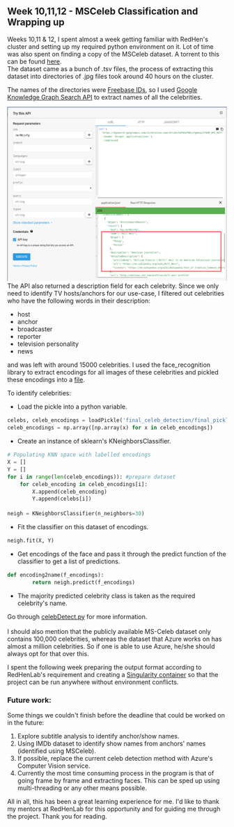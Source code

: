 ## Week 10,11,12 - MSCeleb Classification and Wrapping up
Weeks 10,11 & 12, I spent almost a week getting familiar with RedHen's cluster and setting up my required python environment on it. Lot of time was also spent on finding a copy of the MSCeleb dataset. A torrent to this can be found <a href="https://academictorrents.com/details/9e67eb7cc23c9417f39778a8e06cca5e26196a97/tech&hit=1&filelist=1">here</a>.<br>
The dataset came as a bunch of .tsv files, the process of extracting this dataset into directories of .jpg files took around 40 hours on the cluster.

The names of the directories were <a href="https://www.wikidata.org/wiki/Property:P646">Freebase IDs</a>, so I used <a href="https://developers.google.com/knowledge-graph/">Google Knowledge Graph Search API</a> to extract names of all the celebrities.

![Google Knowledge Graph API](week10-1.png)
 The API also returned a description field for each celebrity. Since we only need to identify TV hosts/anchors for our use-case, I filtered out celebrities who have the following words in their description:
* host
* anchor
* broadcaster
* reporter
* television personality
* news


and was left with around 15000 celebrities. I used the 
face_recognition library to extract encodings for all images of these celebrities and pickled these encodings into a <a href="https://drive.google.com/file/d/1AAkCoH1FDuJz4pTOyZv9QCUFPZAHECRI/view">file</a>.

To identify celebrities:
* Load the pickle into a python variable.

```python
celebs, celeb_encodings = loadPickle('final_celeb_detection/final_pickles/anchors-with-TV-encodings.pickle')
celeb_encodings = np.array([np.array(x) for x in celeb_encodings])
```

* Create an instance of sklearn's KNeighborsClassifier.

```python
# Populating KNN space with labelled encodings
X = []
Y = []
for i in range(len(celeb_encodings)): #prepare dataset
    for celeb_encoding in celeb_encodings[i]:
        X.append(celeb_encoding)
        Y.append(celebs[i])
    
neigh = KNeighborsClassifier(n_neighbors=30)
```
* Fit the classifier on this dataset of encodings.

```python
neigh.fit(X, Y)
```

* Get encodings of the face and pass it through the predict function of the classifier to get a list of predictions.

```python
def encoding2name(f_encodings):
        return neigh.predict(f_encodings)
```

* The majority predicted celebrity class is taken as the required celebrity's name.
 
Go through <a href="https://github.com/eonr/ShowSegmentation/blob/master/final_usable_code/celebDetect.py">celebDetect.py</a> for more information.<br><br>
I should also mention that the publicly available MS-Celeb dataset only contains 100,000 celebrities, whereas the dataset that Azure works on has almost a million celebrities. So if one is able to use Azure, he/she should always opt for that over this.

I spent the following week preparing the output format according to RedHenLab's requirement and creating a <a href="https://singularity.lbl.gov/">Singularity container</a> so that the project can be run anywhere without environment conflicts.

### Future work:
Some things we couldn't finish before the deadline that could be worked on in the future:
1. Explore subtitle analysis to identify anchor/show names.
2. Using IMDb dataset to identify show names from anchors' names (identified using MSCeleb).
3. If possible, replace the current celeb detection method with Azure's Computer Vision service.
4. Currently the most time consuming process in the program is that of going frame by frame and extracting faces. This can be sped up using multi-threading or any other means possible.


All in all, this has been a great learning experience for me. I'd like to thank my mentors at RedHenLab for this opportunity and for guiding me through the project. Thank you for reading.
